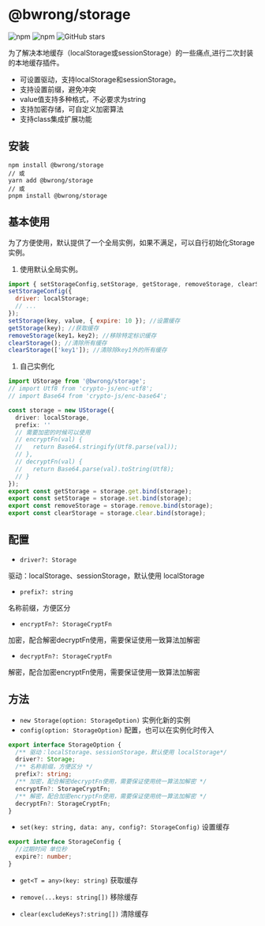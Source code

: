 # @bwrong/storage
![npm](https://img.shields.io/npm/dt/@bwrong/storage) ![npm](https://img.shields.io/npm/v/@bwrong/storage)
![GitHub stars](https://img.shields.io/github/stars/BWrong/utils?style=social)

为了解决本地缓存（localStorage或sessionStorage）的一些痛点,进行二次封装的本地缓存插件。

- 可设置驱动，支持localStorage和sessionStorage。
- 支持设置前缀，避免冲突
- value值支持多种格式，不必要求为string
- 支持加密存储，可自定义加密算法
- 支持class集成扩展功能

## 安装

```shell
npm install @bwrong/storage
// 或
yarn add @bwrong/storage
// 或
pnpm install @bwrong/storage
```

## 基本使用
为了方便使用，默认提供了一个全局实例，如果不满足，可以自行初始化Storage实例。

1. 使用默认全局实例。
```js
import { setStorageConfig,setStorage, getStorage, removeStorage, clearStorage } from '@bwrong/storage';
setStorageConfig({
  driver: localStorage;
  // ...
});
setStorage(key, value, { expire: 10 }); //设置缓存
getStorage(key); //获取缓存
removeStorage(key1，key2); //移除特定标识缓存
clearStorage(); //清除所有缓存
clearStorage(['key1']); //清除除key1外的所有缓存
```
1. 自己实例化
```ts
import UStorage from '@bwrong/storage';
// import Utf8 from 'crypto-js/enc-utf8';
// import Base64 from 'crypto-js/enc-base64';

const storage = new UStorage({
  driver: localStorage,
  prefix: ''
  // 需要加密的时候可以使用
  // encryptFn(val) {
  //   return Base64.stringify(Utf8.parse(val));
  // },
  // decryptFn(val) {
  //   return Base64.parse(val).toString(Utf8);
  // }
});
export const getStorage = storage.get.bind(storage);
export const setStorage = storage.set.bind(storage);
export const removeStorage = storage.remove.bind(storage);
export const clearStorage = storage.clear.bind(storage);

```
## 配置

- `driver?: Storage`

驱动：localStorage、sessionStorage，默认使用 localStorage

- `prefix?: string`

名称前缀，方便区分

- `encryptFn?: StorageCryptFn`

加密，配合解密decryptFn使用，需要保证使用一致算法加解密

- `decryptFn?: StorageCryptFn`

解密，配合加密encryptFn使用，需要保证使用一致算法加解密

## 方法

- `new Storage(option: StorageOption)`
实例化新的实例
- `config(option: StorageOption)`
配置，也可以在实例化时传入
```ts
export interface StorageOption {
  /** 驱动：localStorage、sessionStorage，默认使用 localStorage*/
  driver?: Storage;
  /** 名称前缀，方便区分 */
  prefix?: string;
  /** 加密，配合解密decryptFn使用，需要保证使用统一算法加解密 */
  encryptFn?: StorageCryptFn;
  /** 解密，配合加密encryptFn使用，需要保证使用统一算法加解密 */
  decryptFn?: StorageCryptFn;
}
```

- `set(key: string, data: any, config?: StorageConfig)`
设置缓存
```ts
export interface StorageConfig {
  //过期时间 单位秒
  expire?: number;
}
```

- `get<T = any>(key: string)`
获取缓存

- `remove(...keys: string[])`
移除缓存

- `clear(excludeKeys?:string[])`
清除缓存
